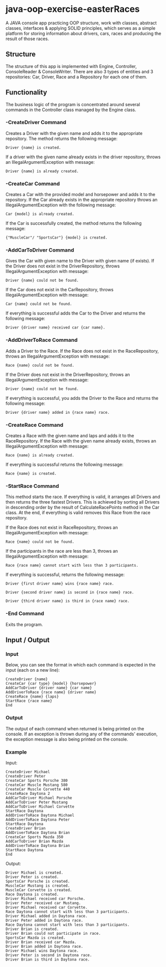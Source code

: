 # java-oop-exercise-easterRaces
 A JAVA console app practicing OOP structure, work with classes, abstract classes, interfaces & applying  SOLID  principles, which serves as a simple platform for storing information about drivers, cars, races and producing the result of those races.
 
 ## Structure
The structure of this app is implemented with Engine, Controller, ConsoleReader & ConsoleWriter.
There are also 3 types of entities and 3 repositories: Car, Driver, Race and a Repository for each one of them.

## Functionality 
The business logic of the program is concentrated around several commands in the Controller class managed by the Engine class.

### -CreateDriver Command

Creates a Driver with the given name and adds it to the appropriate repository.
The method returns the following message:
```
Driver {name} is created.
```
If a driver with the given name already exists in the driver repository, throws an IllegalArgumentException with message:
```
Driver {name} is already created.
```
### -CreateCar Command

Creates a Car with the provided model and horsepower and adds it to the repository.
If the Car already exists in the appropriate repository throws an IllegalArgumentException with the following message:
```
Car {model} is already created.
```
If the Car is successfully created, the method returns the following message:
```
{"MuscleCar"/ "SportsCar"} {model} is created.
```
### -AddCarToDriver Command

Gives the Car with given name to the Driver with given name (if exists).
If the Driver does not exist in the DriverRepository, throws IllegalArgumentException with message:
```
Driver {name} could not be found.
```
If the Car does not exist in the CarRepository, throws IllegalArgumentException with message:
```
Car {name} could not be found.
```
If everything is successful adds the Car to the Driver and returns the following message:
```
Driver {driver name} received car {car name}.
```
### -AddDriverToRace Command

Adds a Driver to the Race.
If the Race does not exist in the RaceRepository, throws an IllegalArgumentException with message:
```
Race {name} could not be found.
```
If the Driver does not exist in the DriverRepository, throws an IllegalArgumentException with message:
```
Driver {name} could not be found.
```
If everything is successful, you adds the Driver to the Race and returns the following message:
```
Driver {driver name} added in {race name} race.
```
### -CreateRace Command

Creates a Race with the given name and laps and adds it to the RaceRepository.
If the Race with the given name already exists, throws an IllegalArgumentException with message:
```
Race {name} is already created.
```
If everything is successful returns the following message:
```
Race {name} is created.
```
### -StartRace Command

This method starts the race. If everything is valid, it arranges all Drivers and then returns the three fastest Drivers. This is achieved by sorting all Drivers in descending order by the result of CalculateRacePoints method in the Car class. At the end, if everything is valid removes this Race from the race repository.

If the Race does not exist in RaceRepository, throws an IllegalArgumentException with message:
```
Race {name} could not be found.
```
If the participants in the race are less than 3, throws an IllegalArgumentException with message:
```
Race {race name} cannot start with less than 3 participants.
```
If everything is successful, returns the following message:
```
Driver {first driver name} wins {race name} race.

Driver {second driver name} is second in {race name} race.

Driver {third driver name} is third in {race name} race.
```
### -End Command

Exits the program.

## Input / Output

### Input
Below, you can see the format in which each command is expected in the input (each on a new line):
```
CreateDriver {name}
CreateCar {car type} {model} {horsepower}
AddCarToDriver {driver name} {car name}
AddDriverToRace {race name} {driver name}
CreateRace {name} {laps}
StartRace {race name}
End
```

### Output
The output of each command when returned is being printed on the console. If an exception is thrown during any of the commands' execution, the exception message is also being printed on the console.

### Example

Input:
```
CreateDriver Michael
CreateDriver Peter
CreateCar Sports Porsche 380
CreateCar Muscle Mustang 580
CreateCar Muscle Corvette 440
CreateRace Daytona 2
AddCarToDriver Michael Porsche
AddCarToDriver Peter Mustang
AddCarToDriver Michael Corvette
StartRace Daytona
AddDriverToRace Daytona Michael
AddDriverToRace Daytona Peter
StartRace Daytona
CreateDriver Brian
AddDriverToRace Daytona Brian
CreateCar Sports Mazda 350
AddCarToDriver Brian Mazda
AddDriverToRace Daytona Brian
StartRace Daytona
End
```
Output:
```
Driver Michael is created.
Driver Peter is created.
SportsCar Porsche is created.
MuscleCar Mustang is created.
MuscleCar Corvette is created.
Race Daytona is created.
Driver Michael received car Porsche.
Driver Peter received car Mustang.
Driver Michael received car Corvette.
Race Daytona cannot start with less than 3 participants.
Driver Michael added in Daytona race.
Driver Peter added in Daytona race.
Race Daytona cannot start with less than 3 participants.
Driver Brian is created.
Driver Brian could not participate in race.
SportsCar Mazda is created.
Driver Brian received car Mazda.
Driver Brian added in Daytona race.
Driver Michael wins Daytona race.
Driver Peter is second in Daytona race.
Driver Brian is third in Daytona race.
```
